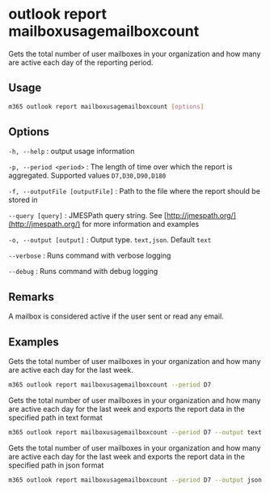 # outlook report mailboxusagemailboxcount

Gets the total number of user mailboxes in your organization and how many are active each day of the reporting period.

## Usage

```sh
m365 outlook report mailboxusagemailboxcount [options]
```

## Options

`-h, --help`
: output usage information

`-p, --period <period>`
: The length of time over which the report is aggregated. Supported values `D7,D30,D90,D180`

`-f, --outputFile [outputFile]`
: Path to the file where the report should be stored in

`--query [query]`
: JMESPath query string. See [http://jmespath.org/](http://jmespath.org/) for more information and examples

`-o, --output [output]`
: Output type. `text,json`. Default `text`

`--verbose`
: Runs command with verbose logging

`--debug`
: Runs command with debug logging

## Remarks

A mailbox is considered active if the user sent or read any email.

## Examples

Gets the total number of user mailboxes in your organization and how many are active each day for the last week.

```sh
m365 outlook report mailboxusagemailboxcount --period D7
```

Gets the total number of user mailboxes in your organization and how many are active each day for the last week and exports the report data in the specified path in text format

```sh
m365 outlook report mailboxusagemailboxcount --period D7 --output text > "mailboxusagemailboxcount.txt"
```

Gets the total number of user mailboxes in your organization and how many are active each day for the last week and exports the report data in the specified path in json format

```sh
m365 outlook report mailboxusagemailboxcount --period D7 --output json > "mailboxusagemailboxcount.json"
```
